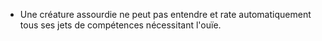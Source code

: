  + Une créature assourdie ne peut pas entendre et rate automatiquement tous ses jets de compétences nécessitant l'ouïe.